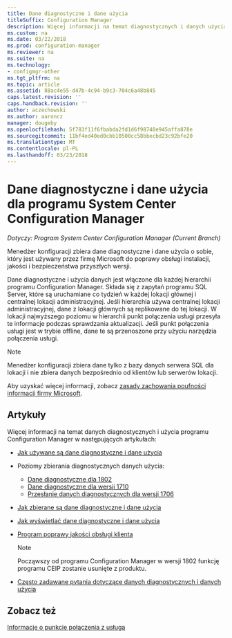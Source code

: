 ```yaml
---
title: Dane diagnostyczne i dane użycia
titleSuffix: Configuration Manager
description: Więcej informacji na temat diagnostycznych i danych użycia programu System Center Configuration Manager umożliwia zbieranie informacji o sobie samym.
ms.custom: na
ms.date: 03/22/2018
ms.prod: configuration-manager
ms.reviewer: na
ms.suite: na
ms.technology:
- configmgr-other
ms.tgt_pltfrm: na
ms.topic: article
ms.assetid: 88ac4e55-d47b-4c94-b9c3-704c6a48b845
caps.latest.revision: ''
caps.handback.revision: ''
author: aczechowski
ms.author: aaroncz
manager: dougeby
ms.openlocfilehash: 5f783f11f6fbabda2fd1d6f98748e945affa878e
ms.sourcegitcommit: 11bf4ed40ed0cbb10500cc58bbecbd23c92bfe20
ms.translationtype: MT
ms.contentlocale: pl-PL
ms.lasthandoff: 03/23/2018
---
```

# <a name="diagnostics-and-usage-data-for-system-center-configuration-manager"></a>Dane diagnostyczne i dane użycia dla programu System Center Configuration Manager

*Dotyczy: Program System Center Configuration Manager (Current Branch)*

Menedżer konfiguracji zbiera dane diagnostyczne i dane użycia o sobie, który jest używany przez firmę Microsoft do poprawy obsługi instalacji, jakości i bezpieczeństwa przyszłych wersji.  

 Dane diagnostyczne i użycia danych jest włączone dla każdej hierarchii programu Configuration Manager. Składa się z zapytań programu SQL Server, które są uruchamiane co tydzień w każdej lokacji głównej i centralnej lokacji administracyjnej. Jeśli hierarchia używa centralnej lokacji administracyjnej, dane z lokacji głównych są replikowane do tej lokacji. W lokacji najwyższego poziomu w hierarchii punkt połączenia usługi przesyła te informacje podczas sprawdzania aktualizacji. Jeśli punkt połączenia usługi jest w trybie offline, dane te są przenoszone przy użyciu narzędzia połączenia usługi.  

> [!NOTE]  
>  Menedżer konfiguracji zbiera dane tylko z bazy danych serwera SQL dla lokacji i nie zbiera danych bezpośrednio od klientów lub serwerów lokacji.  

 Aby uzyskać więcej informacji, zobacz [zasady zachowania poufności informacji firmy Microsoft](https://go.microsoft.com/fwlink/?LinkID=626527).  

## <a name="articles"></a>Artykuły
 Więcej informacji na temat danych diagnostycznych i użycia programu Configuration Manager w następujących artykułach:  

-   [Jak używane są dane diagnostyczne i dane użycia](../../../core/plan-design/diagnostics/how-diagnostics-and-usage-data-is-used.md)  

-   Poziomy zbierania diagnostycznych danych użycia:
    - [Dane diagnostyczne dla 1802](/sccm/core/plan-design/diagnostics/levels-of-diagnostic-usage-data-collection-1802)  
    - [Dane diagnostyczne dla wersji 1710](/sccm/core/plan-design/diagnostics/levels-of-diagnostic-usage-data-collection-1710)  
    - [Przesłanie danych diagnostycznych dla wersji 1706](/sccm/core/plan-design/diagnostics/levels-of-diagnostic-usage-data-collection-1706)    

<!--
    - [Diagnostic data for 1702](/sccm/core/plan-design/diagnostics/levels-of-diagnostic-usage-data-collection-1702)      
    - [Diagnostic data for 1610](/sccm/core/plan-design/diagnostics/levels-of-diagnostic-usage-data-collection-1610)  
    - [Diagnostic data for  1606](/sccm/core/plan-design/diagnostics/levels-of-diagnostic-usage-data-collection-1606)    
    - [Diagnostic data for 1602](/sccm/core/plan-design/diagnostics/levels-of-diagnostic-usage-data-collection-1602)
    - [Diagnostic data for  1511](/sccm/core/plan-design/diagnostics/levels-of-diagnostic-usage-data-collection-1511)
-->

-   [Jak zbierane są dane diagnostyczne i dane użycia](../../../core/plan-design/diagnostics/how-diagnostics-and-usage-data-is-collected.md)  

-   [Jak wyświetlać dane diagnostyczne i dane użycia](../../../core/plan-design/diagnostics/view-diagnostics-and-usage-data.md)  

-   [Program poprawy jakości obsługi klienta](../../../core/plan-design/diagnostics/customer-experience-improvement-program-ceip.md)  

     > [!Note]  
     > Począwszy od programu Configuration Manager w wersji 1802 funkcję programu CEIP zostanie usunięte z produktu.


-   [Często zadawane pytania dotyczące danych diagnostycznych i danych użycia](../../../core/understand/frequently-asked-questions-about-diagnostics-and-usage-data.md)  

## <a name="see-also"></a>Zobacz też  
 [Informacje o punkcie połączenia z usługą](../../../core/servers/deploy/configure/about-the-service-connection-point.md)

